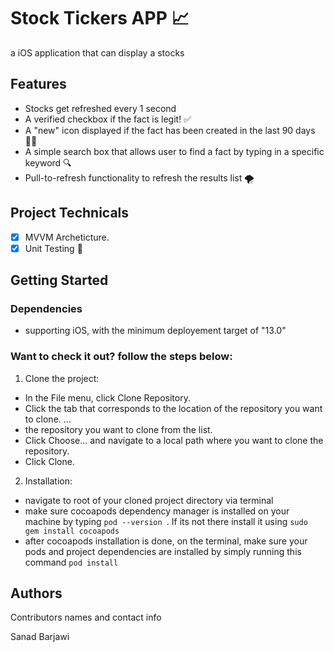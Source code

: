 # Stock Tickers APP 📈

a iOS application that can display a stocks

## Features

* Stocks get refreshed every 1 second
* A verified checkbox if the fact is legit! ✅
* A "new" icon displayed if the fact has been created in the last 90 days 🙌🏼
* A simple search box that allows user to find a fact by typing in a specific keyword 🔍
* Pull-to-refresh functionality to refresh the results list 🌪

## Project Technicals

- [x] MVVM Archeticture.
- [x] Unit Testing 🧪

## Getting Started

### Dependencies

* supporting iOS, with the minimum deployement target of "13.0"

### Want to check it out? follow the steps below:
1. Clone the project:
* In the File menu, click Clone Repository.
* Click the tab that corresponds to the location of the repository you want to clone. ...
* the repository you want to clone from the list.
* Click Choose... and navigate to a local path where you want to clone the repository.
* Click Clone.

2. Installation:
* navigate to root of your cloned project directory via terminal
* make sure cocoapods dependency manager is installed on your machine by typing ```pod --version ```. If its not there install it using ```sudo gem install cocoapods```
* after cocoapods installation is done, on the terminal, make sure your pods and project dependencies are installed by simply running this command ```pod install```



## Authors

Contributors names and contact info

Sanad Barjawi

